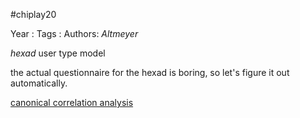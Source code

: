 \#chiplay20

Year   :
Tags   :
Authors: *Altmeyer*

*hexad* user type model

the actual questionnaire for the hexad is boring, so let's figure it out automatically.

[canonical correlation analysis](canonical%20correlation%20analysis.md)
